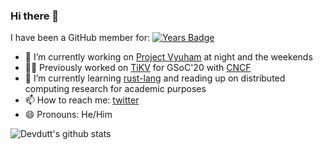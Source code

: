 ### Hi there 👋

<!-- ![Devdutt Shenoi](https://github.com/de-sh/de-sh/blob/master/banner.svg) -->

I have been a GitHub member for: [![Years Badge](https://badges.pufler.dev/years/de-sh)](#)

- 🔭 I’m currently working on [Project Vyuham](https://github.com/vyuham) at night and the weekends
- 👨‍💻 Previously worked on [TiKV](https://github.com/tikv/tikv) for GSoC'20 with [CNCF](https://github.com/cncf)
- 🌱 I’m currently learning [rust-lang](https://www.rust-lang.org) and reading up on distributed computing research for academic purposes
- 📫 How to reach me: [twitter](https://twitter.com/devShenoi)
- 😄 Pronouns: He/Him
<!-- // - 👯 I’m looking to collaborate on ...
// - 🤔 I’m looking for help with ...
// - 💬 Ask me about ... -->

![Devdutt's github stats](https://github-readme-stats.vercel.app/api?username=de-sh&show_icons=true&theme=dark&count_private=true)
